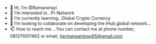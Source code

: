 - 👋 Hi, I’m @Ramanerayi
- 👀 I’m interested in...Pi-Network
- 🌱 I’m currently learning...Global Crypto Currency
- 💞️ I’m looking to collaborate on developing the iHub.global network...
- 📫 How to reach me ...You can contact me at phone number, 081211007462
     or email, hermansantoso65@gmail.com
<!---
Ramanerayi/Ramanerayi is a ✨ special ✨ repository because its `README.md` (this file) appears on your GitHub profile.
You can click the Preview link to take a look at your changes.
--->
